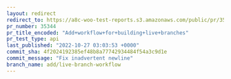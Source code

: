 ```yaml
---
layout: redirect
redirect_to: https://a8c-woo-test-reports.s3.amazonaws.com/public/pr/35344/api/index.html
pr_number: 35344
pr_title_encoded: "Add+workflow+for+building+live+branches"
pr_test_type: api
last_published: "2022-10-27 03:03:53 +0000"
commit_sha: 4f2024192385ef48b8a77742934484f54a3c9d1e
commit_message: "Fix inadvertent newline"
branch_name: add/live-branch-workflow
---
```

